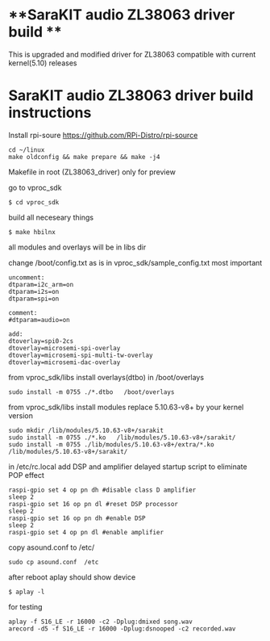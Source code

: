 # **SaraKIT audio ZL38063 driver build **  
This is upgraded and modified driver for ZL38063 compatible with current kernel(5.10) releases 

# SaraKIT audio ZL38063 driver build instructions  
Install rpi-soure https://github.com/RPi-Distro/rpi-source
```
cd ~/linux
make oldconfig && make prepare && make -j4

```

Makefile in root (ZL38063_driver) only for preview

go to vproc_sdk
```
$ cd vproc_sdk
```
build all neceseary things
```
$ make hbilnx
```
all modules and overlays will be in libs dir

change /boot/config.txt as is in vproc_sdk/sample_config.txt most important
```
uncomment:
dtparam=i2c_arm=on
dtparam=i2s=on
dtparam=spi=on

comment:
#dtparam=audio=on

add:
dtoverlay=spi0-2cs
dtoverlay=microsemi-spi-overlay
dtoverlay=microsemi-spi-multi-tw-overlay
dtoverlay=microsemi-dac-overlay
```
from vproc_sdk/libs install overlays(dtbo) in /boot/overlays
```
sudo install -m 0755 ./*.dtbo   /boot/overlays
```

from vproc_sdk/libs install modules replace 5.10.63-v8+ by your kernel version
```
sudo mkdir /lib/modules/5.10.63-v8+/sarakit
sudo install -m 0755 ./*.ko   /lib/modules/5.10.63-v8+/sarakit/
sudo install -m 0755 ./lib/modules/5.10.63-v8+/extra/*.ko   /lib/modules/5.10.63-v8+/sarakit/

```
in /etc/rc.local add DSP and amplifier delayed startup script to eliminate POP effect
```
raspi-gpio set 4 op pn dh #disable class D amplifier
sleep 2 
raspi-gpio set 16 op pn dl #reset DSP processor
sleep 2
raspi-gpio set 16 op pn dh #enable DSP
sleep 2
raspi-gpio set 4 op pn dl #enable amplifier
```
copy asound.conf to /etc/
```
sudo cp asound.conf  /etc
```
after reboot aplay should show device 
```
$ aplay -l
```

for testing
```
aplay -f S16_LE -r 16000 -c2 -Dplug:dmixed song.wav
arecord -d5 -f S16_LE -r 16000 -Dplug:dsnooped -c2 recorded.wav
```

